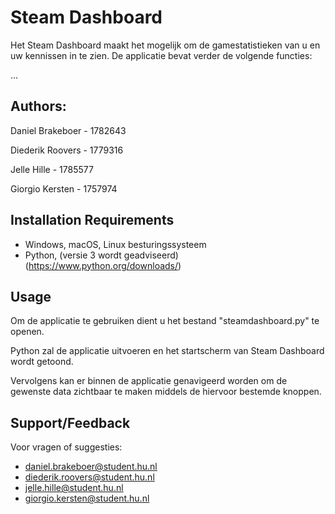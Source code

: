 # Steam Dashboard

Het Steam Dashboard maakt het mogelijk om de gamestatistieken van u en uw kennissen in te zien.
De applicatie bevat verder de volgende functies:

...


## Authors: 

Daniel Brakeboer - 1782643

Diederik Roovers - 1779316

Jelle Hille - 1785577

Giorgio Kersten - 1757974

## Installation Requirements

- Windows, macOS, Linux besturingssysteem
- Python, (versie 3 wordt geadviseerd) (https://www.python.org/downloads/)
 
## Usage

Om de applicatie te gebruiken dient u het bestand "steamdashboard.py" te openen.

Python zal de applicatie uitvoeren en het startscherm van Steam Dashboard wordt getoond.

Vervolgens kan er binnen de applicatie genavigeerd worden om de gewenste data zichtbaar te maken middels de hiervoor bestemde knoppen.

## Support/Feedback

Voor vragen of suggesties:

- daniel.brakeboer@student.hu.nl
- diederik.roovers@student.hu.nl
- jelle.hille@student.hu.nl
- giorgio.kersten@student.hu.nl
